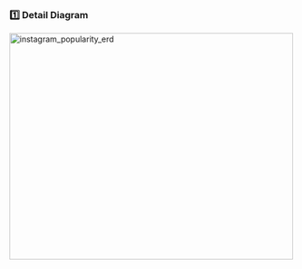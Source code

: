 ### 1️⃣ Detail Diagram
<img width="500" height="400"
     alt="instagram_popularity_erd" 
     src="https://github.com/user-attachments/assets/e2651ea4-2e2d-41c5-8356-9f9ab030c7aa" />
